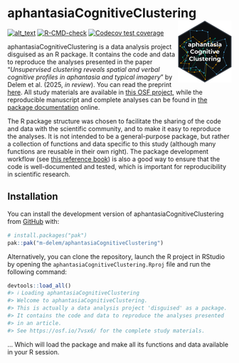 
<!-- README.md is generated from README.Rmd. Please edit that file -->

# aphantasiaCognitiveClustering <a href="https://m-delem.github.io/aphantasiaCognitiveClustering/"><img src="man/figures/logo.png" align="right" height="139" alt="aphantasiaCognitiveClustering website" /></a>

<!-- badges: start -->

[<img alt="alt_text" src="https://img.shields.io/badge/OSF-https://osf.io/7vsx6/-337AB7?logo=osf"/>](https://osf.io/7vsx6/)
[![R-CMD-check](https://github.com/m-delem/aphantasiaCognitiveClustering/actions/workflows/R-CMD-check.yaml/badge.svg)](https://github.com/m-delem/aphantasiaCognitiveClustering/actions/workflows/R-CMD-check.yaml)
[![Codecov test
coverage](https://codecov.io/gh/m-delem/aphantasiaCognitiveClustering/graph/badge.svg)](https://app.codecov.io/gh/m-delem/aphantasiaCognitiveClustering)
<!-- badges: end -->

aphantasiaCognitiveClustering is a data analysis project disguised as an
R package. It contains the code and data to reproduce the analyses
presented in the paper “*Unsupervised clustering reveals spatial and
verbal cognitive profiles in aphantasia and typical imagery*” by Delem
et al. (2025, *in review*). You can read the preprint
[here](https://doi.org/10.31219/osf.io/ucyb5_v2). All study materials
are available in [this OSF project](https://osf.io/7vsx6/), while the
reproducible manuscript and complete analyses can be found in [the
package
documentation](https://m-delem.github.io/aphantasiaCognitiveClustering/)
online.

The R package structure was chosen to facilitate the sharing of the code
and data with the scientific community, and to make it easy to reproduce
the analyses. It is not intended to be a general-purpose package, but
rather a collection of functions and data specific to this study
(although many functions are reusable in their own right). The package
development workflow (see [this reference book](https://r-pkgs.org/)) is
also a good way to ensure that the code is well-documented and tested,
which is important for reproducibility in scientific research.

## Installation

You can install the development version of aphantasiaCognitiveClustering
from [GitHub](https://github.com/) with:

``` r
# install.packages("pak")
pak::pak("m-delem/aphantasiaCognitiveClustering")
```

Alternatively, you can clone the repository, launch the R project in
RStudio by opening the `aphantasiaCognitiveClustering.Rproj` file and
run the following command:

``` r
devtools::load_all()
#> ℹ Loading aphantasiaCognitiveClustering
#> Welcome to aphantasiaCognitiveClustering.
#> This is actually a data analysis project 'disguised' as a package.
#> It contains the code and data to reproduce the analyses presented
#> in an article.
#> See https://osf.io/7vsx6/ for the complete study materials.
```

… Which will load the package and make all its functions and data
available in your R session.
